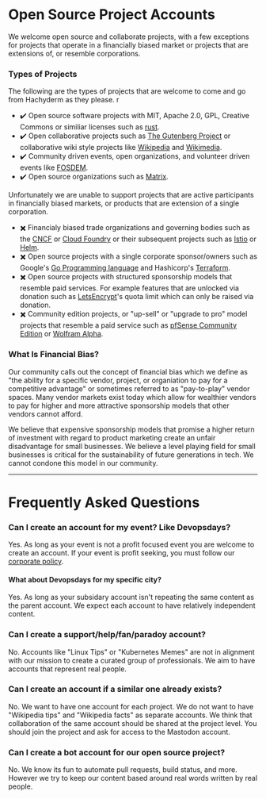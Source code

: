 # Open Source Project Accounts

We welcome open source and collaborate projects, with a few exceptions for projects that operate in a financially biased market or projects that are extensions of, or resemble corporations.

### Types of Projects

The following are the types of projects that are welcome to come and go from Hachyderm as they please.
r

 - :heavy_check_mark: Open source software projects with MIT, Apache 2.0, GPL, Creative Commons or similiar licenses such as [rust](https://github.com/rust-lang/rust).
 - :heavy_check_mark: Open collaborative projects such as [The Gutenberg Project](https://www.gutenberg.org/) or collaborative wiki style projects like [Wikipedia](https://wikipedia.org) and [Wikimedia](https://wikimedia.org). 
 - :heavy_check_mark: Community driven events, open organizations, and volunteer driven events like [FOSDEM](https://fosdem.org/).
 - :heavy_check_mark: Open source organizations such as [Matrix](https://matrix.org).

Unfortunately we are unable to support projects that are active participants in financially biased markets, or products that are extension of a single corporation.

 - :heavy_multiplication_x: Financialy biased trade organizations and governing bodies such as the [CNCF](https://www.cncf.io/about/join/) or [Cloud Foundry](https://www.cloudfoundry.org/membership/) or their subsequent projects such as [Istio](https://www.cncf.io/projects/istio/) or [Helm](https://www.cncf.io/projects/helm/).
 - :heavy_multiplication_x: Open source projects with a single corporate sponsor/owners such as Google's [Go Programming language](https://go.dev/) and Hashicorp's [Terraform](https://www.terraform.io/).
 - :heavy_multiplication_x: Open source projects with structured sponsorship models that resemble paid services. For example features that are unlocked via donation such as [LetsEncrypt](https://letsencrypt.org/sponsors/)'s quota limit which can only be raised via donation.
 - :heavy_multiplication_x: Community edition projects, or "up-sell" or "upgrade to pro" model projects that resemble a paid service such as [pfSense Community Edition](https://www.pfsense.org/download/) or [Wolfram Alpha](https://www.wolfram.com/open-materials/).

### What Is Financial Bias?

Our community calls out the concept of financial bias which we define as "the ability for a specific vendor, project, or organiation to pay for a competitive advantage" or sometimes referred to as "pay-to-play" vendor spaces.
Many vendor markets exist today which allow for wealthier vendors to pay for higher and more attractive sponsorship models that other vendors cannot afford. 

We believe that expensive sponsorship models that promise a higher return of investment with regard to product marketing create an unfair disadvantage for small businesses. We believe a level playing field for small businesses is critical for the sustainability of future generations in tech. We cannot condone this model in our community.

--- 

# Frequently Asked Questions

### Can I create an account for my event? Like Devopsdays?

Yes. As long as your event is not a profit focused event you are welcome to create an account. If your event is profit seeking, you must follow our [corporate policy](https://github.com/hachyderm/community/blob/main/corporate-accounts.md).

#### What about Devopsdays for my specific city? 

Yes. As long as your subsidary account isn't repeating the same content as the parent account. We expect each account to have relatively independent content.

### Can I create a support/help/fan/paradoy account?

No. Accounts like "Linux Tips" or "Kubernetes Memes" are not in alignment with our mission to create a curated group of professionals. We aim to have accounts that represent real people.

### Can I create an account if a similar one already exists?

No. We want to have one account for each project. We do not want to have "Wikipedia tips" and "Wikipedia facts" as separate accounts. We think that collaboration of the same account should be shared at the project level. You should join the project and ask for access to the Mastodon account.

### Can I create a bot account for our open source project? 

No. We know its fun to automate pull requests, build status, and more. However we try to keep our content based around real words written by real people.
